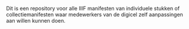 Dit is een repository voor alle IIIF manifesten van individuele stukken of collectiemanifesten waar medewerkers van de digicel zelf aanpassingen aan willen kunnen doen.
